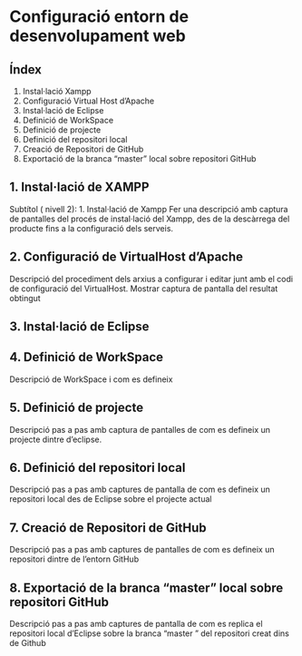 # Configuració entorn de desenvolupament web

## Índex
1. Instal·lació Xampp
2. Configuració Virtual Host d’Apache
3. Instal·lació de Eclipse
4. Definició de WorkSpace
5. Definició de projecte
6. Definició del repositori local
7. Creació de Repositori de GitHub
8. Exportació de la branca “master” local sobre repositori GitHub



## 1. Instal·lació de XAMPP

Subtítol ( nivell 2): 1. Instal·lació de Xampp
Fer una descripció amb captura de pantalles del procés de instal·lació del Xampp, des de la
descàrrega del producte fins a la configuració dels serveis.
## 2. Configuració de VirtualHost d’Apache
Descripció del procediment dels arxius a configurar i editar junt amb el codi de configuració del
VirtualHost. Mostrar captura de pantalla del resultat obtingut
## 3. Instal·lació de Eclipse
## 4. Definició de WorkSpace
Descripció de WorkSpace i com es defineix
## 5. Definició de projecte
Descripció pas a pas amb captura de pantalles de com es defineix un projecte dintre d’eclipse.
## 6. Definició del repositori local
Descripció pas a pas amb captures de pantalla de com es defineix un repositori local des de
Eclipse sobre el projecte actual
## 7. Creació de Repositori de GitHub
Descripció pas a pas amb captures de pantalles de com es defineix un repositori dintre de
l’entorn GitHub
## 8. Exportació de la branca “master” local sobre repositori GitHub
Descripció pas a pas amb captures de pantalla de com es replica el repositori local d’Eclipse
sobre la branca “master ” del repositori creat dins de Github